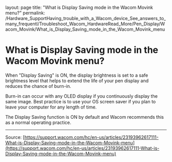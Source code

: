 layout: page
title: "What is Display Saving mode in the Wacom Movink menu?"
permalink: /Hardware_SupportHaving_trouble_with_a_Wacom_device_See_answers_to_many_frequentl/Troubleshoot_Wacom_HardwareRead_More/Pen_Display/Wacom_Movink/What_is_Display_Saving_mode_in_the_Wacom_Movink_menu

# What is Display Saving mode in the Wacom Movink menu?

When "Display Saving" is ON, the display brightness is set to a safe brightness level that helps to extend the life of your pen display and reduces the chance of burn-in.


Burn-in can occur with any OLED display if you continuously display the same image. Best practice is to use your OS screen saver if you plan to leave your computer for any length of time.


The Display Saving function is ON by default and Wacom recommends this as a normal operating practice.

---
Source: [https://support.wacom.com/hc/en-us/articles/23193962617111-What-is-Display-Saving-mode-in-the-Wacom-Movink-menu](https://support.wacom.com/hc/en-us/articles/23193962617111-What-is-Display-Saving-mode-in-the-Wacom-Movink-menu)
